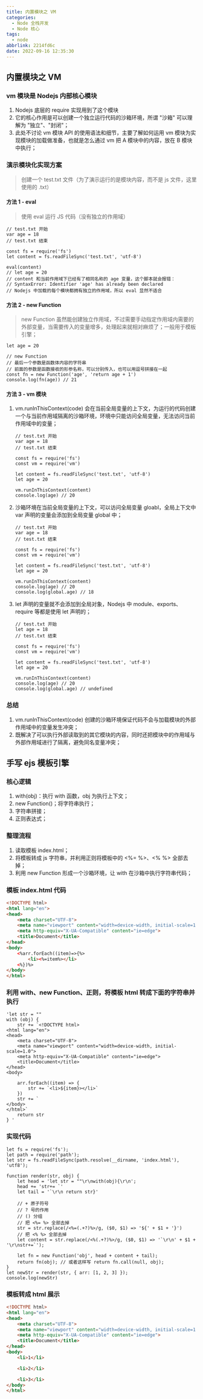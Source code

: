 ```yaml
---
title: 内置模块之 VM
categories:
  - Node 全栈开发
  - Node 核心
tags:
  - node
abbrlink: 2214fd6c
date: 2022-09-16 12:35:30
---
```


## 内置模块之 VM
### vm 模块是 Nodejs 内部核心模块
1. Nodejs 底层的 require 实现用到了这个模块
2. 它的核心作用是可以创建一个独立运行代码的沙箱环境，所谓 "沙箱" 可以理解为 "独立"、"封闭"；
3. 此处不讨论 vm 模块 API 的使用语法和细节，主要了解如何运用 vm 模块为实现模块的加载做准备，也就是怎么通过 vm 把 A 模块中的内容，放在 B 模块中执行；

### 演示模块化实现方案
>创建一个 test.txt 文件（为了演示运行的是模块内容，而不是 js 文件，这里使用的 .txt）
#### 方法 1 - eval
>使用 eval 运行 JS 代码（没有独立的作用域）
```JS
// test.txt 开始
var age = 18
// test.txt 结束

const fs = require('fs')
let content = fs.readFileSync('test.txt', 'utf-8')

eval(content)
// let age = 20
// content 和当前作用域下已经有了相同名称的 age 变量，这个脚本就会报错：
// SyntaxError: Identifier 'age' has already been declared
// Nodejs 中加载的每个模块都拥有独立的作用域，所以 eval 显然不适合
```
#### 方法 2 - new Function
>new Function 虽然能创建独立作用域，不过需要手动指定作用域内需要的外部变量，当需要传入的变量增多，处理起来就相对麻烦了；一般用于模板引擎；
```JS
let age = 20

// new Function
// 最后一个参数是函数体内容的字符串
// 前面的参数是函数接收的形参名称，可以分别传入，也可以用逗号拼接在一起
const fn = new Function('age', 'return age + 1')
console.log(fn(age)) // 21
```
#### 方法 3 - vm 模块
1. vm.runInThisContext(code) 会在当前全局变量的上下文，为运行的代码创建一个与当前作用域隔离的沙箱环境，环境中只能访问全局变量，无法访问当前作用域中的变量；
    ```JS
    // test.txt 开始
    var age = 18
    // test.txt 结束
          
    const fs = require('fs')
    const vm = require('vm')
    
    let content = fs.readFileSync('test.txt', 'utf-8')
    let age = 20
    
    vm.runInThisContext(content)
    console.log(age) // 20
    ```
2. 沙箱环境在当前全局变量的上下文，可以访问全局变量 gloabl，全局上下文中 var 声明的变量会添加到全局变量 global 中；
    ```JS
    // test.txt 开始
    var age = 18
    // test.txt 结束
          
    const fs = require('fs')
    const vm = require('vm')
    
    let content = fs.readFileSync('test.txt', 'utf-8')
    let age = 20
    
    vm.runInThisContext(content)
    console.log(age) // 20
    console.log(global.age) // 18
    ```
3. let 声明的变量就不会添加到全局对象，Nodejs 中 module、exports、require 等都是使用 let 声明的；
    ```JS
    // test.txt 开始
    let age = 18
    // test.txt 结束
    
    const fs = require('fs')
    const vm = require('vm')
    
    let content = fs.readFileSync('test.txt', 'utf-8')
    let age = 20
    
    vm.runInThisContext(content)
    console.log(age) // 20
    console.log(global.age) // undefined
    ```

### 总结
1. vm.runInThisContext(code) 创建的沙箱环境保证代码不会与加载模块的外部作用域中的变量发生冲突；
2. 既解决了可以执行外部读取到的其它模块的内容，同时还把模块中的作用域与外部作用域进行了隔离，避免同名变量冲突；

## 手写 ejs 模板引擎

### 核心逻辑
1. with(obj)：执行 with 函数，obj 为执行上下文；
2. new Function()；将字符串执行；
3. 字符串拼接；
4. 正则表达式；
### 整理流程
1. 读取模板 index.html；
2. 将模板转成 js 字符串，并利用正则将模板中的 <%= %>、<% %> 全部去掉；
3. 利用 new Function 形成一个沙箱环境，让 with 在沙箱中执行字符串代码；
### 模板 index.html 代码
```HTML
<!DOCTYPE html>
<html lang="en">
<head>
    <meta charset="UTF-8">
    <meta name="viewport" content="width=device-width, initial-scale=1.0">
    <meta http-equiv="X-UA-Compatible" content="ie=edge">
    <title>Document</title>
</head>
<body>
    <%arr.forEach((item)=>{%>
        <li><%=item%></li>
    <%})%>
</body>
</html>
```
### 利用 with、new Function、正则，将模板 html 转成下面的字符串并执行
```JS
'let str = ""
with (obj) {
    str += `<!DOCTYPE html>
<html lang="en">
<head>
    <meta charset="UTF-8">
    <meta name="viewport" content="width=device-width, initial-scale=1.0">
    <meta http-equiv="X-UA-Compatible" content="ie=edge">
    <title>Document</title>
</head>
<body>
    `
    arr.forEach((item) => {
        str += `<li>${item}></li>`
    })
    str += `
</body>
</html>`
    return str
} '
```
### 实现代码
```JS
let fs = require('fs');
let path = require('path');
let str = fs.readFileSync(path.resolve(__dirname, 'index.html'), 'utf8');

function render(str, obj) {
    let head = 'let str = ""\r\nwith(obj){\r\n';
    head += 'str+= `'
    let tail = '`\r\n return str}'

    // + 原子符号
    // ? 号的作用 
    // () 分组
    // 把 <%= %> 全部去掉
    str = str.replace(/<%=(.+?)%>/g, ($0, $1) => '${' + $1 + '}')
    // 把 <% %> 全部去掉
    let content = str.replace(/<%(.+?)%>/g, ($0, $1) => '`\r\n' + $1 + '\r\nstr+=`');
    
    let fn = new Function('obj', head + content + tail);
    return fn(obj); // 或者这样写 return fn.call(null, obj);
}
let newStr = render(str, { arr: [1, 2, 3] });
console.log(newStr)
```
### 模板转成 html 展示
```HTML
<!DOCTYPE html>
<html lang="en">
<head>
    <meta charset="UTF-8">
    <meta name="viewport" content="width=device-width, initial-scale=1.0">
    <meta http-equiv="X-UA-Compatible" content="ie=edge">
    <title>Document</title>
</head>
<body>
    <li>1</li>

    <li>2</li>

    <li>3</li>
</body>
</html>
```